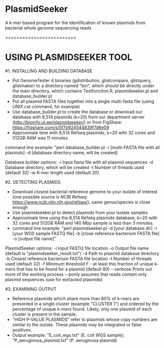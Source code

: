 # PlasmidSeeker
A k-mer based program for the identification of known plasmids from bacterial whole genome sequencing reads

=========================

# USING PLASMIDSEEKER TOOL

#1. INSTALLING AND BUILDING DATABASE

- Put GenomeTester 4 binaries (gdistribution, glistcompare, glistquery, glistmaker) to a directory named "bin", which should be directly under the main directory, which contains Testfunction.R, plasmidseeker.pl and database_builder.pl
- Put all plasmid FASTA files together into a single multi-fasta file (using UNIX cat command, for example)
- Use database_builder.pl to create the database or download our database with 8,514 plasmids (k=20) from our department server (http://bioinfo.ut.ee/plasmidseeker/) or from FigShare: https://figshare.com/s/5f7b924544839f7d6e59
- Approximate time with 8,514 Refseq plasmids, k=20 with 32 cores and 512GB RAM was 11 minutes.

command line example: "perl database_builder.pl -i [multi-FASTA file with all plasmids] -d [database directory name, will be created]

Database builder options:
  -i  Input fasta file with all plasmid sequences
	-d  Database directory, which will be created
	-t  Number of threads used (default 32)
	-w  K-mer length used (default 20)

#2. DETECTING PLASMIDS

- Download closest bacterial reference genome to your isolate of interest (one possible source is NCBI Refseq: https://www.ncbi.nlm.nih.gov/refseq/), same genus/species is close enough
- Use plasmidseeker.pl to detect plasmids from your isolate samples
- Approximate time using the 8,514 Refseq plasmids database, k=20 with 32 cores and 512GB RAM and 140 Mbp sample is less than 3 minutes.
- command line example: "perl plasmidseeker.pl -d [your database dir] -i [your WGS sample FASTQ file] -b [close reference bacterium FASTA file] -o [output file name]"

PlasmidSeeker options:
	-i  Input FASTQ file location
	-o  Output file name (default is "plasmidseeker_result.txt")
	-d  Path to plasmid database directory
	-b  Closest reference bacterium FASTA file location
	-t  Number of threads used (default 32)
	-f  Minimum threshold F - at least this fraction of unique k-mers that has to be found for a plasmid (default 80)
	--verbose Prints out more of the working process
	--ponly assumes that reads contain only plasmid sequences (use for extracted plasmids)

#3. EXAMINING OUTPUT

- Reference plasmids which share more than 80% of k-mers are presented in a single cluster (example "CLUSTER 1") and ordered by the percentage of unique k-mers found. Likely, only one plasmid of each cluster is present in the sample.
- "HIGH P-VALUE PLASMIDS" refer to plasmids whose copy numbers are similar to the isolate. These plasmids may be integrated or false positives.
- Output example: "E_coli_wgs.txt" (E. coli WGS sample); "P_aeruginosa_plasmid.txt" (P. aeruginosa plasmid)
